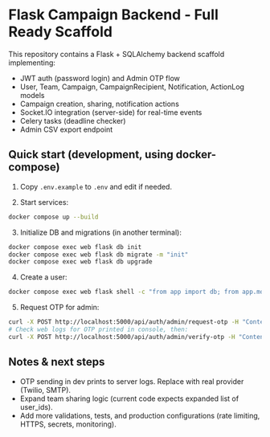 # Flask Campaign Backend - Full Ready Scaffold

This repository contains a Flask + SQLAlchemy backend scaffold implementing:
- JWT auth (password login) and Admin OTP flow
- User, Team, Campaign, CampaignRecipient, Notification, ActionLog models
- Campaign creation, sharing, notification actions
- Socket.IO integration (server-side) for real-time events
- Celery tasks (deadline checker)
- Admin CSV export endpoint

## Quick start (development, using docker-compose)

1. Copy `.env.example` to `.env` and edit if needed.

2. Start services:
```bash
docker compose up --build
```

3. Initialize DB and migrations (in another terminal):
```bash
docker compose exec web flask db init
docker compose exec web flask db migrate -m "init"
docker compose exec web flask db upgrade
```

4. Create a user:
```bash
docker compose exec web flask shell -c "from app import db; from app.models.user import User; u=User(email='admin@example.com', roles=['admin']); db.session.add(u); db.session.commit()"
```

5. Request OTP for admin:
```bash
curl -X POST http://localhost:5000/api/auth/admin/request-otp -H "Content-Type: application/json" -d '{"identifier":"admin@example.com"}'
# Check web logs for OTP printed in console, then:
curl -X POST http://localhost:5000/api/auth/admin/verify-otp -H "Content-Type: application/json" -d '{"identifier":"admin@example.com","otp":"123456"}'
```

## Notes & next steps
- OTP sending in dev prints to server logs. Replace with real provider (Twilio, SMTP).
- Expand team sharing logic (current code expects expanded list of user_ids).
- Add more validations, tests, and production configurations (rate limiting, HTTPS, secrets, monitoring).

